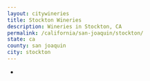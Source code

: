 ```yaml
---
layout: citywineries
title: Stockton Wineries
description: Wineries in Stockton, CA
permalink: /california/san-joaquin/stockton/
state: ca
county: san joaquin
city: stockton
---
```

-
